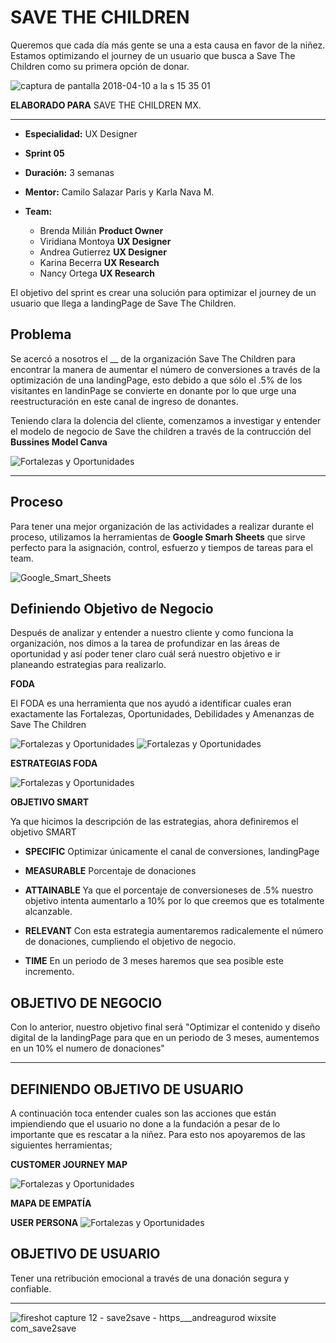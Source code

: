 # SAVE THE CHILDREN

Queremos que cada día más gente se una a esta causa en favor de la niñez. Estamos optimizando el journey de un usuario que busca a Save The Children como su primera opción de donar. 

![captura de pantalla 2018-04-10 a la s 15 35 01](https://user-images.githubusercontent.com/32876098/38582263-d0ec70d6-3cd4-11e8-8888-cde2cf962190.png)

**ELABORADO PARA** SAVE THE CHILDREN MX. 

<hr>

* **Especialidad:** UX Designer
* **Sprint 05** 
* **Duración:** 3 semanas
* **Mentor:** Camilo Salazar Paris y Karla Nava M.
* **Team:** 

   - Brenda Milián **Product Owner**
   - Viridiana Montoya **UX Designer**
   - Andrea Gutierrez **UX Designer**
   - Karina Becerra **UX Research**
   - Nancy Ortega **UX Research** 


El objetivo del sprint es crear una solución para optimizar el journey de un usuario que llega a landingPage de Save The Children.

## Problema

Se acercó a nosotros el __ de la organización Save The Children para encontrar la manera de aumentar el número de conversiones a través de la optimización de una landingPage, esto debido a que sólo el .5% de los visitantes en landinPage se convierte en donante por lo que urge una reestructuración en este canal de ingreso de donantes.


Teniendo clara la dolencia del cliente, comenzamos a investigar y entender el modelo de negocio de Save the children a través de la contrucción del **Bussines Model Canva**

![Fortalezas y Oportunidades](assets/images/bussines.png)

<hr>

## Proceso 

Para tener una mejor organización de las actividades a realizar durante el proceso, utilizamos la herramientas de **Google Smarh Sheets** que sirve perfecto para la asignación, control, esfuerzo y tiempos de tareas para el team.

![Google_Smart_Sheets](assets/images/smart_st.png)

## Definiendo Objetivo de Negocio

Después de analizar y entender a nuestro cliente y como funciona la organización, nos dimos a la tarea de profundizar en las áreas de oportunidad y así poder tener claro cuál será nuestro objetivo e ir planeando estrategias para realizarlo.

**FODA**

El FODA es una herramienta que nos ayudó a identificar cuales eran exactamente las Fortalezas, Oportunidades, Debilidades y Amenanzas de Save The Children

![Fortalezas y Oportunidades](assets/images/FO.png)
![Fortalezas y Oportunidades](assets/images/DA.png)

**ESTRATEGIAS FODA**

![Fortalezas y Oportunidades](assets/images/estrategias.png)

**OBJETIVO SMART**

Ya que hicimos la descripción de las estrategias, ahora definiremos el objetivo SMART

+ **SPECIFIC** Optimizar únicamente el canal de conversiones, landingPage

* **MEASURABLE**
Porcentaje de donaciones

* **ATTAINABLE** Ya que el porcentaje de conversioneses de .5% nuestro objetivo intenta aumentarlo a 10% por lo que creemos que es totalmente alcanzable.

* **RELEVANT** Con esta estrategia aumentaremos radicalemente el número de donaciones, cumpliendo el objetivo de negocio.

* **TIME** En un periodo de 3 meses haremos que sea posible este incremento.


## **OBJETIVO DE NEGOCIO**

Con lo anterior, nuestro objetivo final será
"Optimizar el contenido y diseño digital de la landingPage para que en un periodo de 3 meses, aumentemos en un 10% el numero de donaciones"

<hr>

## DEFINIENDO OBJETIVO DE USUARIO

A continuación toca entender cuales son las acciones que están impiendiendo que el usuario no done a la fundación a pesar de lo importante que es rescatar a la niñez. Para esto nos apoyaremos de las siguientes herramientas;

**CUSTOMER JOURNEY MAP**

![Fortalezas y Oportunidades](assets/images/CUSTOUMER.JPG)

**MAPA DE EMPATÍA**



**USER PERSONA**
![Fortalezas y Oportunidades](assets/images/user.png)



## **OBJETIVO DE USUARIO**

Tener una retribución emocional a través de una donación segura y confiable.

<hr>

![fireshot capture 12 - save2save - https___andreagurod wixsite com_save2save](https://user-images.githubusercontent.com/32876098/38707726-2b3f9898-3e78-11e8-81ee-011252e3896f.png)




